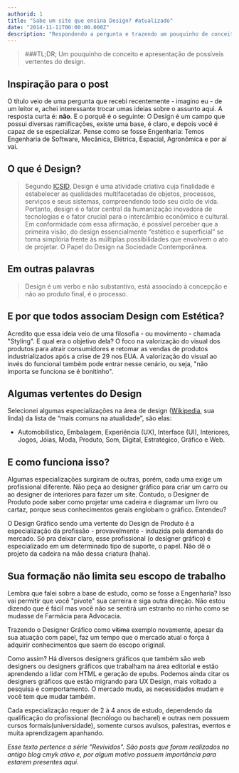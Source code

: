 ```yaml
---
authorid: 1
title: "Sabe um site que ensina Design? #atualizado"
date: "2014-11-11T00:00:00.000Z"
description: "Respondendo a pergunta e trazendo um pouquinho de conceito e apresentação de possíveis vertentes do design."
---
```


> ###TL;DR;
> Um pouquinho de conceito e apresentação de possíveis vertentes do design.

## Inspiração para o post

O título veio de uma pergunta que recebi recentemente - imagino eu - de um leitor e, achei interessante trocar umas ideias sobre o assunto aqui.
A resposta curta é: **não**. E o porquê é o seguinte: O Design é um campo que possui diversas ramificações, existe uma base, é claro, e depois você é capaz de se especializar.
Pense como se fosse Engenharia: Temos Engenharia de Software, Mecânica, Elétrica, Espacial, Agronômica e por aí vai.

## O que é Design?

> Segundo [ICSID](http://www.icsid.org/), Design é uma atividade criativa cuja finalidade é estabelecer as qualidades multifacetadas de objetos, processos, serviços e seus sistemas, compreendendo todo seu ciclo de vida. Portanto, design é o fator central da humanização inovadora de tecnologias e o fator crucial para o intercâmbio econômico e cultural. Em conformidade com essa afirmação, é possível perceber que a primeira visão, do design essencialmente “estético e superficial” se torna simplória frente às múltiplas possibilidades que envolvem o ato de projetar. O Papel do Design na Sociedade Contemporânea.

## Em outras palavras

> Design é um verbo e não substantivo, está associado à concepção e não ao produto final, é o processo. 

## E por que todos associam Design com Estética?

Acredito que essa ideia veio de uma filosofia - ou movimento - chamada "Styling". E qual era o objetivo dela?
O foco na valorização do visual dos produtos para atrair consumidores e retomar as vendas de produtos industrializados após a crise de 29 nos EUA.
A valorização do visual ao invés do funcional também pode entrar nesse cenário, ou seja, "não importa se funciona se é bonitinho".

## Algumas vertentes do Design

Selecionei algumas especializações na área de design ([Wikipedia](http://pt.wikipedia.org/wiki/Design#Profiss.C3.A3o), sua linda) da lista de “mais comuns na atualidade”, são elas:

- Automobilístico, Embalagem, Experiência (UX), Interface (UI), Interiores, Jogos, Jóias, Moda, Produto, Som, Digital, Estratégico, Gráfico e Web.

## E como funciona isso?

Algumas especializações surgiram de outras, porém, cada uma exige um profissional diferente. Não peça ao designer gráfico para criar um carro ou ao designer de interiores para fazer um site.
Contudo, o Designer de Produto pode saber como projetar uma cadeira e diagramar um livro ou cartaz, porque seus conhecimentos gerais englobam o gráfico. Entendeu?

O Design Gráfico sendo uma vertente do Design de Produto é a especialização da profissão - provavelmente - induzida pela demanda do mercado. Só pra deixar claro, esse profissional (o designer gráfico) é especializado em um determinado tipo de suporte, o papel. Não dê o projeto da cadeira na mão dessa criatura (haha).

## Sua formação não limita seu escopo de trabalho 

Lembra que falei sobre a base de estudo, como se fosse a Engenharia?
Isso vai permitir que você "pivote" sua carreira e siga outra direção. Não estou dizendo que é fácil mas você não se sentirá um estranho no ninho como se mudasse de Farmácia para Advocacia.

Trazendo o Designer Gráfico como ~~vítima~~ exemplo novamente, apesar da sua atuação com papel, faz um tempo que o mercado atual o força à adquirir conhecimentos que saem do escopo original.

Como assim? Há diversos designers gráficos que também são web designers ou designers gráficos que trabalham na área editorial e estão aprendendo a lidar com HTML e geração de epubs.
Podemos ainda citar os designers gráficos que estão migrando para UX Design, mais voltado a pesquisa e comportamento.
O mercado muda, as necessidades mudam e você tem que mudar também.

Cada especialização requer de 2 à 4 anos de estudo, dependendo da qualificação do profissional (tecnólogo ou bacharel) e outras nem possuem cursos formais(universidade), somente cursos avulsos, palestras, eventos e muita aprendizagem apanhando.

*Esse texto pertence a série "Revividos". São posts que foram realizados no antigo blog cmyk ativo e, por algum motivo possuem importância para estarem presentes aqui.*